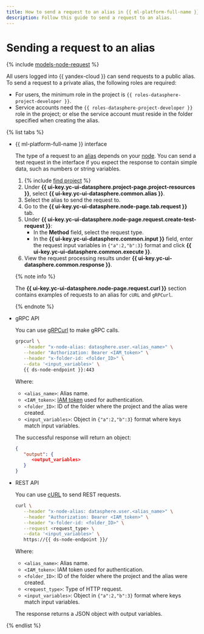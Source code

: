 ```yaml
---
title: How to send a request to an alias in {{ ml-platform-full-name }}
description: Follow this guide to send a request to an alias.
---
```


# Sending a request to an alias

{% include [models-node-request](../../../_includes/datasphere/models-node-request.md) %}

All users logged into {{ yandex-cloud }} can send requests to a public alias. To send a request to a private alias, the following roles are required:

* For users, the minimum role in the project is `{{ roles-datasphere-project-developer }}`.
* Service accounts need the `{{ roles-datasphere-project-developer }}` role in the project; or else the service account must reside in the folder specified when creating the alias.

{% list tabs %}

- {{ ml-platform-full-name }} interface

  The type of a request to an [alias](../../concepts/deploy/index.md#alias) depends on your [node](../../concepts/deploy/index.md#node). You can send a test request in the interface if you expect the response to contain simple data, such as numbers or string variables.
  
  1. {% include [find project](../../../_includes/datasphere/ui-find-project.md) %}
  1. Under **{{ ui-key.yc-ui-datasphere.project-page.project-resources }}**, select **{{ ui-key.yc-ui-datasphere.common.alias }}**.
  1. Select the alias to send the request to.
  1. Go to the **{{ ui-key.yc-ui-datasphere.node-page.tab.request }}** tab.
  1. Under **{{ ui-key.yc-ui-datasphere.node-page.request.create-test-request }}**:
     * In the **Method** field, select the request type.
     * In the **{{ ui-key.yc-ui-datasphere.common.input }}** field, enter the request input variables in `{"a":2,"b":3}` format and click **{{ ui-key.yc-ui-datasphere.common.execute }}**.
  1. View the request processing results under **{{ ui-key.yc-ui-datasphere.common.response }}**.
  
  {% note info %}
  
  The **{{ ui-key.yc-ui-datasphere.node-page.request.curl }}** section contains examples of requests to an alias for `cURL` and `gRPCurl`.
  
  {% endnote %}

- gRPC API

  You can use [gRPCurl](https://github.com/fullstorydev/grpcurl) to make gRPC calls.
  
  ```bash
  grpcurl \
     --header "x-node-alias: datasphere.user.<alias_name>" \
     --header "Authorization: Bearer <IAM_token>" \
     --header "x-folder-id: <folder_ID>" \
     --data '<input_variables>' \
     {{ ds-node-endpoint }}:443
  ```
  
  Where:
  
  * `<alias_name>`: Alias name.
  * `<IAM_token>`: [IAM token](../../../iam/concepts/authorization/iam-token.md) used for authentication.
  * `<folder_ID>`: ID of the folder where the project and the alias were created.
  * `<input_variables>`: Object in `{"a":2,"b":3}` format where keys match input variables.
  
  The successful response will return an object:
  
  ```json
  {
     "output": {
        <output_variables>
     }
  }
  ```

- REST API

  You can use [cURL](https://curl.se) to send REST requests.
  
  ```bash
  curl \
     --header "x-node-alias: datasphere.user.<alias_name>" \
     --header "Authorization: Bearer <IAM_token>" \
     --header "x-folder-id: <folder_ID>" \
     --request <request_type> \
     --data '<input_variables>' \
     https://{{ ds-node-endpoint }}/
  ```
  
  Where:
  
  * `<alias_name>`: Alias name.
  * `<IAM_token>`: IAM token used for authentication.
  * `<folder_ID>`: ID of the folder where the project and the alias were created.
  * `<request_type>`: Type of HTTP request.
  * `<input_variables>`: Object in `{"a":2,"b":3}` format where keys match input variables.
  
  The response returns a JSON object with output variables.

{% endlist %}